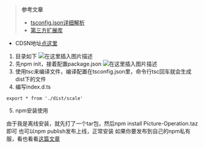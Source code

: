 > **参考文章**
>  - [tsconfig.json详细解析](https://zhongsp.gitbooks.io/typescript-handbook/content/doc/handbook/tsconfig.json.html)
>  - [第三方扩展库](http://developer.egret.com/cn/github/egret-docs/extension/threes/instructions/index.html)
 - CDSN地址[点这里](https://blog.csdn.net/from_the_star/article/details/84028832)

 1. 目录如下
  ![在这里插入图片描述](https://img-blog.csdnimg.cn/20181113142636864.png?x-oss-process=image/watermark,type_ZmFuZ3poZW5naGVpdGk,shadow_10,text_aHR0cHM6Ly9ibG9nLmNzZG4ubmV0L2Zyb21fdGhlX3N0YXI=,size_16,color_FFFFFF,t_70)
 2. 先npm init，接着配置package.json
![在这里插入图片描述](https://img-blog.csdnimg.cn/20181113142351343.png?x-oss-process=image/watermark,type_ZmFuZ3poZW5naGVpdGk,shadow_10,text_aHR0cHM6Ly9ibG9nLmNzZG4ubmV0L2Zyb21fdGhlX3N0YXI=,size_16,color_FFFFFF,t_70)
 3. 使用tsc来编译文件，编译配置在tsconfig.json里，命令行tsc回车就会生成dist下的文件
 4. 编写index.d.ts

```
export * from './dist/scale'
```

 5. npm安装使用

由于我是离线安装，就先打了一个tar包，然后npm install Picture-Operation.taz即可
也可以npm publish发布上线，正常安装
如果你要发布到自己的npm私有服，看也看看[这篇文章](https://zhuanlan.zhihu.com/p/35907412)